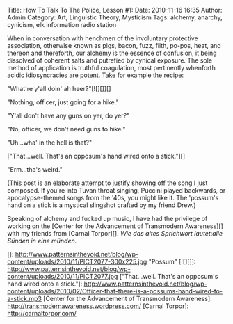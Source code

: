 Title: How To Talk To The Police, Lesson #1:
Date: 2010-11-16 16:35
Author: Admin
Category: Art, Linguistic Theory, Mysticism
Tags: alchemy, anarchy, cynicism, elk information radio station

When in conversation with henchmen of the involuntary protective
association, otherwise known as pigs, bacon, fuzz, filth, po-pos, heat,
and thereon and thereforth, our alchemy is the essence of confusion, it
being dissolved of coherent salts and putrefied by cynical exposure. The
sole method of application is truthful coagulation, most pertinently
whenforth acidic idiosyncracies are potent. Take for example the recipe:

"What're y'all doin' ah heer?"[![][]][]

"Nothing, officer, just going for a hike."

"Y'all don't have any guns on yer, do yer?"

"No, officer, we don't need guns to hike."

"Uh...wha' in the hell is that?"

["That...well. That's an opposum's hand wired onto a stick."][]

"Erm...tha's weird."

(This post is an elaborate attempt to justify showing off the song I
just composed. If you're into Tuvan throat singing, Puccini played
backwards, or apocalypse-themed songs from the '40s, you might like it.
The 'possum's hand on a stick is a mystical slingshot crafted by my
friend Drew.)

Speaking of alchemy and fucked up music, I have had the privilege of
working on the [Center for the Advancement of Transmodern Awareness][]
with my friends from [Carnal Torpor][]. *Wie das altes Sprichwort
lautet*:*alle Sünden in eine münden.*

  []: http://www.patternsinthevoid.net/blog/wp-content/uploads/2010/11/PICT2077-300x225.jpg
    "Possum"
  [![][]]: http://www.patternsinthevoid.net/blog/wp-content/uploads/2010/11/PICT2077.jpg
  ["That...well. That's an opposum's hand wired onto a stick."]: http://www.patternsinthevoid.net/blog/wp-content/uploads/2010/02/Officer-that-there-is-a-possums-hand-wired-to-a-stick.mp3
  [Center for the Advancement of Transmodern Awareness]: http://transmodernawareness.wordpress.com/
  [Carnal Torpor]: http://carnaltorpor.com/
